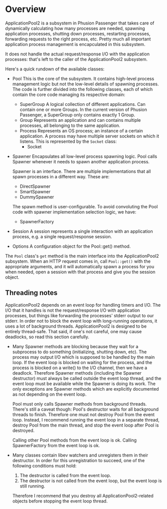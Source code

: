 # Overview

ApplicationPool2 is a subsystem in Phusion Passenger that takes care of
dynamically calculating how many processes are needed, spawning application
processes, shutting down processes, restarting processes, forwarding requests to
the right process, etc. Pretty much all important application process management
is encapculated in this subsystem.

It does not handle the actual request/response I/O with the application
processes: that's left to the caller of the ApplicationPool2 subsystem.

Here's a quick rundown of the available classes:

 * Pool
   This is the core of the subsystem. It contains high-level process management
   logic but not the low-level details of spawning processes. The code is
   further divided into the following classes, each of which contain the core
   code managing its respective domain:
   * SuperGroup
     A logical collection of different applications. Can contain one or more
     Groups. In the current version of Phusion Passenger, a SuperGroup only
     contains exactly 1 Group.
   * Group
     Represents an application and can contains multiple processes, all
     belonging to the same application.
   * Process
     Represents an OS process; an instance of a certain application. A process
     may have multiple server sockets on which it listens. This is represented
     by the `Socket` class:
     * Socket

 * Spawner
   Encapsulates all low-level process spawning logic. Pool calls Spawner
   whenever it needs to spawn another application process.

   Spawner is an interface. There are multiple implementations that all
   spawn processes in a different way. These are:
   * DirectSpawner
   * SmartSpawner
   * DummySpawner

   The spawn method is user-configurable. To avoid convoluting the Pool code
   with spawner implementation selection logic, we have:
   * SpawnerFactory

 * Session
   A session represents a single interaction with an application process, e.g.
   a single request/response session.

 * Options
   A configuration object for the Pool::get() method.

The `Pool` class's `get` method is the main interface into the ApplicationPool2
subsystem. When an HTTP request comes in, call `Pool::get()` with the
appropriate arguments, and it will automatically spawn a process for you when
needed, open a session with that process and give you the session object.


## Threading notes

ApplicationPool2 depends on an event loop for handling timers and I/O. The I/O
that it handles is not the request/response I/O with application processes, but
things like forwarding the processes' stderr output to our stderr. In order not
to block the event loop with long-running operations, it uses a lot of
background threads. ApplicationPool2 is designed to be entirely thread-safe.
That said, if one's not careful, one may cause deadlocks, so read this section
carefully.

* Many Spawner methods are blocking because they wait for a subprocess to do
  something (initializing, shutting down, etc). The process may output I/O
  which is supposed to be handled by the main loop. If the event loop is blocked
  on waiting for the process, and the process is blocked on a write() to the I/O
  channel, then we have a deadlock. Therefore Spawner methods (including the
  Spawner destructor) must always be called outside the event loop thread, and
  the event loop must be available while the Spawner is doing its work. The only
  exceptions are Spawner methods which are explicitly documented as not
  depending on the event loop.

  Pool must only calls Spawner methods from background threads. There's still a
  caveat though: Pool's destructor waits for all background threads to finish.
  Therefore one must not destroy Pool from the event loop. Instead, I recommend
  running the event loop in a separate thread, destroy Pool from the main
  thread, and stop the event loop after Pool is destroyed.

  Calling other Pool methods from the event loop is ok. Calling SpawnerFactory
  from the event loop is ok.

* Many classes contain libev watchers and unregisters them in their destructor.
  In order for this unregistration to succeed, one of the following conditions
  must hold:
  1. The destructor is called from the event loop.
  2. The destructor is not called from the event loop, but the event loop is
     still running.

  Therefore I recommend that you destroy all ApplicationPool2-related objects
  before stopping the event loop thread.
